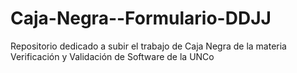 # Caja-Negra--Formulario-DDJJ
Repositorio dedicado a subir el trabajo de Caja Negra de la materia Verificación y Validación de Software de la UNCo
